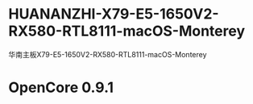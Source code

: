 # HUANANZHI-X79-E5-1650V2-RX580-RTL8111-macOS-Monterey
华南主板X79-E5-1650V2-RX580-RTL8111-macOS-Monterey

# OpenCore 0.9.1
